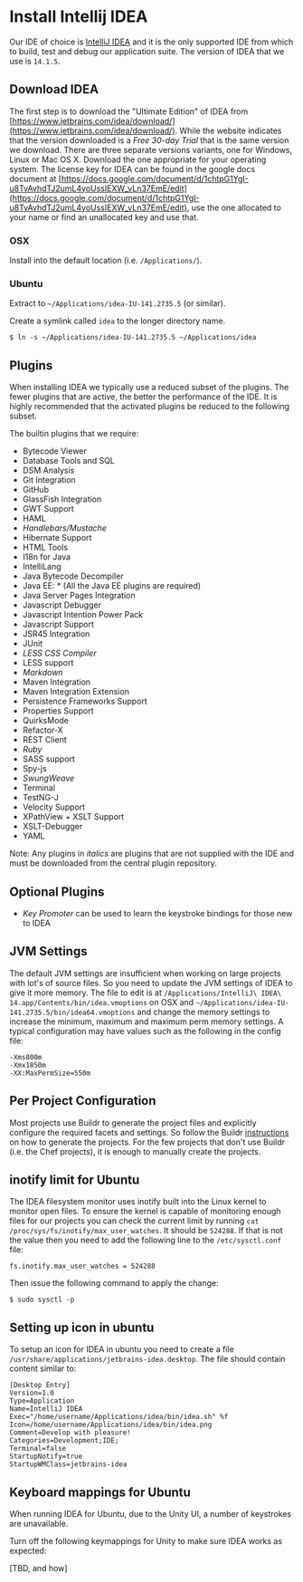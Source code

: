 # Install Intellij IDEA

Our IDE of choice is [IntelliJ IDEA](https://www.jetbrains.com/idea/) and it is the only supported IDE from
which to build, test and debug our application suite. The version of IDEA that we use is `14.1.5`.

## Download IDEA

The first step is to download the "Ultimate Edition" of IDEA from [https://www.jetbrains.com/idea/download/](https://www.jetbrains.com/idea/download/).
While the website indicates that the version downloaded is a _Free 30-day Trial_ that is the same version we download.
There are three separate versions variants, one for Windows, Linux or Mac OS X. Download the one appropriate for your
operating system. The license key for IDEA can be found in the google docs document at [https://docs.google.com/document/d/1chtpG1YgI-u8TvAvhdTJ2umL4yoUssIEXW_vLn37EmE/edit](https://docs.google.com/document/d/1chtpG1YgI-u8TvAvhdTJ2umL4yoUssIEXW_vLn37EmE/edit), use the one allocated to
your name or find an unallocated key and use that.

### OSX

Install into the default location (i.e. `/Applications/`).

### Ubuntu

Extract to `~/Applications/idea-IU-141.2735.5` (or similar).

Create a symlink called `idea` to the longer directory name.

    $ ln -s ~/Applications/idea-IU-141.2735.5 ~/Applications/idea

## Plugins

When installing IDEA we typically use a reduced subset of the plugins. The fewer plugins that are active, the better
the performance of the IDE. It is highly recommended that the activated plugins be reduced to the following subset.

The builtin plugins that we require:

* Bytecode Viewer
* Database Tools and SQL
* DSM Analysis
* Git Integration
* GitHub
* GlassFish Integration
* GWT Support
* HAML
* _Handlebars/Mustache_
* Hibernate Support
* HTML Tools
* I18n for Java
* IntelliLang
* Java Bytecode Decompiler
* Java EE: * (All the Java EE plugins are required)
* Java Server Pages Integration
* Javascript Debugger
* Javascript Intention Power Pack
* Javascript Support
* JSR45 Integration
* JUnit
* _LESS CSS Compiler_
* LESS support
* _Markdown_
* Maven Integration
* Maven Integration Extension
* Persistence Frameworks Support
* Properties Support
* QuirksMode
* Refactor-X
* REST Client
* _Ruby_
* SASS support
* Spy-js
* _SwungWeave_
* Terminal
* TestNG-J
* Velocity Support
* XPathView + XSLT Support
* XSLT-Debugger
* YAML

Note: Any plugins in _italics_ are plugins that are not supplied with the IDE and must be downloaded from the central
plugin repository.

## Optional Plugins

* _Key Promoter_  can be used to learn the keystroke bindings for those new to IDEA

## JVM Settings

The default JVM settings are insufficient when working on large projects with lot's of source files. So you need to
update the JVM settings of IDEA to give it more memory. The file to edit is at `/Applications/IntelliJ\ IDEA\ 14.app/Contents/bin/idea.vmoptions`
on OSX and `~/Applications/idea-IU-141.2735.5/bin/idea64.vmoptions` and change the memory settings to increase the minimum,
maximum and maximum perm memory settings. A typical configuration may have values such as the following in the
config file:

    -Xms800m
    -Xmx1850m
    -XX:MaxPermSize=550m

## Per Project Configuration

Most projects use Buildr to generate the project files and explicitly configure the required facets and settings. So
follow the Buildr [instructions](BuildrHowto.md#IDE) on how to generate the projects. For the few projects that don't
use Buildr (i.e. the Chef projects), it is enough to manually create the projects.

## inotify limit for Ubuntu

The IDEA filesystem monitor uses inotify built into the Linux kernel to monitor open files. To ensure the kernel is
capable of monitoring enough files for our projects you can check the current limit by running `cat /proc/sys/fs/inotify/max_user_watches`.
It should be `524288`. If that is not the value then you need to add the following line to the `/etc/sysctl.conf` file:

    fs.inotify.max_user_watches = 524288

Then issue the following command to apply the change:

    $ sudo sysctl -p

## Setting up icon in ubuntu

To setup an icon for IDEA in ubuntu you need to create a file `/usr/share/applications/jetbrains-idea.desktop`.
The file should contain content similar to:

    [Desktop Entry]
    Version=1.0
    Type=Application
    Name=IntelliJ IDEA
    Exec="/home/username/Applications/idea/bin/idea.sh" %f
    Icon=/home/username/Applications/idea/bin/idea.png
    Comment=Develop with pleasure!
    Categories=Development;IDE;
    Terminal=false
    StartupNotify=true
    StartupWMClass=jetbrains-idea

## Keyboard mappings for Ubuntu

When running IDEA for Ubuntu, due to the Unity UI, a number of keystrokes are unavailable.

Turn off the following keymappings for Unity to make sure IDEA works as expected:

[TBD, and how]
